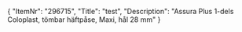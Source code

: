 {
  "ItemNr": "296715",
  "Title": "test",
  "Description": "Assura Plus 1-dels Coloplast, tömbar häftpåse, Maxi, hål 28 mm"
}